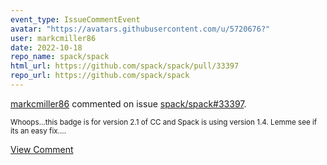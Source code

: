 ```yaml
---
event_type: IssueCommentEvent
avatar: "https://avatars.githubusercontent.com/u/5720676?"
user: markcmiller86
date: 2022-10-18
repo_name: spack/spack
html_url: https://github.com/spack/spack/pull/33397
repo_url: https://github.com/spack/spack
---
```


<a href='https://github.com/markcmiller86' target='_blank'>markcmiller86</a> commented on issue <a href='https://github.com/spack/spack/pull/33397' target='_blank'>spack/spack#33397</a>.

<small>Whoops...this badge is for version 2.1 of CC and Spack is using version 1.4. Lemme see if its an easy fix....</small>

<a href='https://github.com/spack/spack/pull/33397' target='_blank'>View Comment</a>